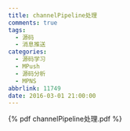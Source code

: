 ```yaml
---
title: channelPipeline处理
comments: true
tags:
  - 源码
  - 消息推送
categories:
  - 源码学习
  - MPush
  - 源码分析
  - MPNS
abbrlink: 11749
date: 2016-03-01 21:00:00
---
```



{% pdf  channelPipeline处理.pdf %} 
